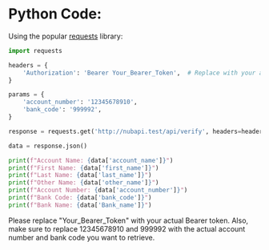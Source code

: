 # Python Code:



Using the popular [requests](https://pypi.python.org/pypi/requests) library:



```python
import requests

headers = {
    'Authorization': 'Bearer Your_Bearer_Token',  # Replace with your actual Bearer token
}

params = {
    'account_number': '12345678910',
    'bank_code': '999992',
}

response = requests.get('http://nubapi.test/api/verify', headers=headers, params=params)

data = response.json()

print(f"Account Name: {data['account_name']}")
print(f"First Name: {data['first_name']}")
print(f"Last Name: {data['last_name']}")
print(f"Other Name: {data['other_name']}")
print(f"Account Number: {data['account_number']}")
print(f"Bank Code: {data['bank_code']}")
print(f"Bank Name: {data['Bank_name']}")


```


Please replace "Your_Bearer_Token" with your actual Bearer token. Also, make sure to replace 12345678910 and 999992 with the actual account number and bank code you want to retrieve.
